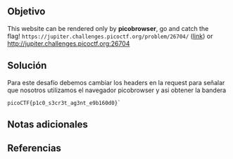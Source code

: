 ## Objetivo

This website can be rendered only by **picobrowser**, go and catch the flag! `https://jupiter.challenges.picoctf.org/problem/26704/` ([link](https://jupiter.challenges.picoctf.org/problem/26704/)) or http://jupiter.challenges.picoctf.org:26704
## Solución

Para este desafío debemos cambiar los headers en la request para señalar que nosotros utilizamos el navegador picobrowser y asi obtener la bandera

```
picoCTF{p1c0_s3cr3t_ag3nt_e9b160d0}`
```

## Notas adicionales

## Referencias



